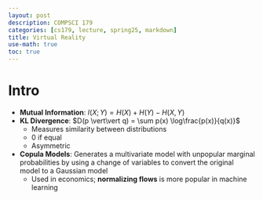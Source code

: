 ```yaml
---
layout: post
description: COMPSCI 179
categories: [cs179, lecture, spring25, markdown]
title: Virtual Reality
use-math: true
toc: true
---
```


# Intro

- **Mutual Information**: $I(X; Y) = H(X) + H(Y) - H(X, Y)$
- **KL Divergence**: $D(p \vert\vert q) = \sum p(x) \log\frac{p(x)}{q(x)}$
    - Measures similarity between distributions
    - 0 if equal
    - Asymmetric
- **Copula Models**: Generates a multivariate model with unpopular marginal probabilities by using a change of variables to convert the original model to a Gaussian model
    - Used in economics; **normalizing flows** is more popular in machine learning